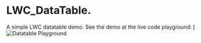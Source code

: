# LWC_DataTable. 

A simple LWC datatable demo. See the demo at the live code playground: [![Datatable Playground](https://developer.salesforce.com/docs/component-library/tools/playground/3y4tc4Le9/6/edit) 
